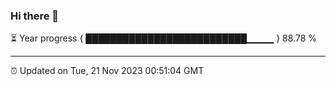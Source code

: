 ### Hi there 👋

⏳ Year progress { ██████████████████████████▁▁▁▁ } 88.78 %

---

⏰ Updated on Tue, 21 Nov 2023 00:51:04 GMT
